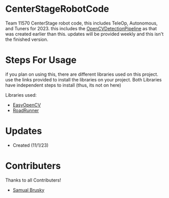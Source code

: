 # CenterStageRobotCode
Team 11570 CenterStage robot code, this includes TeleOp,
Autonomous, and Tuners for 2023. this includes the [OpenCVDetectionPipeline](https://github.com/Etude-Engineers-11570/OpenCVDetectionPipeline) 
as that was created earlier than this. updates will be provided weekly and this isn't the finished version. 

# Steps For Usage
if you plan on using this, there are different libraries
used on this project. use the links provided to install the 
libraries on your project. Both Libraries have independent 
steps to install (thus, its not on here)

Libraries used: 
- [EasyOpenCV](https://github.com/OpenFTC/EasyOpenCV)
- [RoadRunner](https://github.com/acmerobotics/road-runner-quickstart)

# Updates
- Created (11/1/23)

# Contributers
Thanks to all Contributers!
- [Samual Brusky](https://github.com/SamualBrusky)
